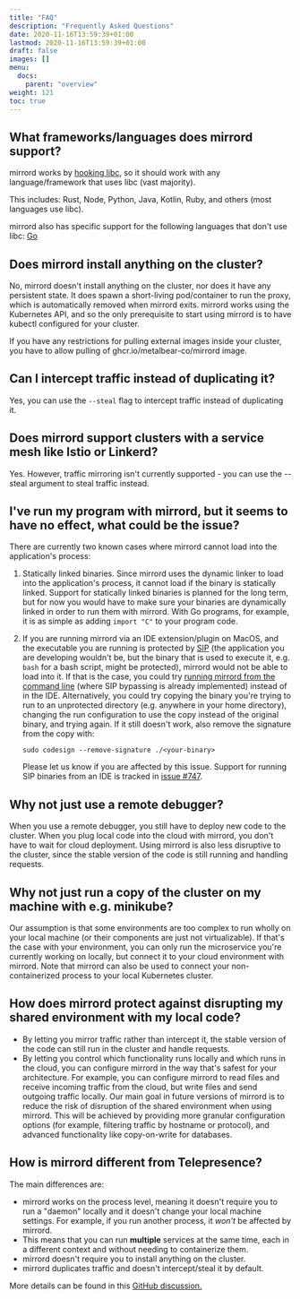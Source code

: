 ```yaml
---
title: "FAQ"
description: "Frequently Asked Questions"
date: 2020-11-16T13:59:39+01:00
lastmod: 2020-11-16T13:59:39+01:00
draft: false
images: []
menu:
  docs:
    parent: "overview"
weight: 121
toc: true
---
```



## What frameworks/languages does mirrord support?

mirrord works by [hooking libc](https://metalbear.co/blog/mirrord-internals-hooking-libc-functions-in-rust-and-fixing-bugs/), so it should work with any language/framework that uses libc (vast majority).

This includes: Rust, Node, Python, Java, Kotlin, Ruby, and others (most languages use libc).

mirrord also has specific support for the following languages that don't use libc: [Go](https://metalbear.co/blog/hooking-go-from-rust-hitchhikers-guide-to-the-go-laxy/)

## Does mirrord install anything on the cluster?

No, mirrord doesn't install anything on the cluster, nor does it have any persistent state. It does spawn a short-living pod/container to run the proxy, which is automatically removed when mirrord exits. mirrord works using the Kubernetes API, and so the only prerequisite to start using mirrord is to have kubectl configured for your cluster.

If you have any restrictions for pulling external images inside your cluster, you have to allow pulling of ghcr.io/metalbear-co/mirrord image.
## Can I intercept traffic instead of duplicating it?

Yes, you can use the `--steal` flag to intercept traffic instead of duplicating it.

## Does mirrord support clusters with a service mesh like Istio or Linkerd?

Yes. However, traffic mirroring isn't currently supported - you can use the --steal argument to steal traffic instead.

## I've run my program with mirrord, but it seems to have no effect, what could be the issue?

There are currently two known cases where mirrord cannot load into the application's process:
1. Statically linked binaries. Since mirrord uses the dynamic linker to load into the application's process,
   it cannot load if the binary is statically linked. Support for statically linked
   binaries is planned for the long term, but for now you would have to make sure your binaries are dynamically
   linked in order to run them with mirrord. With Go programs, for example, it is as simple as adding `import "C"` to
   your program code.
2. If you are running mirrord via an IDE extension/plugin on MacOS, and the executable you are running is protected by
   [SIP](https://en.wikipedia.org/wiki/System_Integrity_Protection) (the application you are developing wouldn't be,
   but the binary that is used to execute it, e.g. `bash` for a bash script, might be protected), mirrord would not be
   able to load into it. If that is the case, you could try
   [running mirrord from the command line](https://mirrord.dev/docs/overview/quick-start/#cli-tool) (where SIP
   bypassing is already implemented) instead of in the IDE. Alternatively, you could try copying the binary you're
   trying to run to an unprotected directory (e.g. anywhere in your home directory), changing the run configuration
   to use the copy instead of the original binary, and trying again. If it still doesn't work, also remove the signature
   from the copy with:

   ```sudo codesign --remove-signature ./<your-binary>```

   Please let us know if you are affected by this issue. Support for running SIP binaries from an IDE is tracked in
   [issue #747](https://github.com/metalbear-co/mirrord/issues/747).

## Why not just use a remote debugger?

When you use a remote debugger, you still have to deploy new code to the cluster. When you plug local code into the cloud with mirrord, you don't have to wait for cloud deployment. Using mirrord is also less disruptive to the cluster, since the stable version of the code is still running and handling requests.

## Why not just run a copy of the cluster on my machine with e.g. minikube?

Our assumption is that some environments are too complex to run wholly on your local machine (or their components are just not virtualizable). If that's the case with your environment, you can only run the microservice you're currently working on locally, but connect it to your cloud environment with mirrord. Note that mirrord can also be used to connect your non-containerized process to your local Kubernetes cluster.

## How does mirrord protect against disrupting my shared environment with my local code?

* By letting you mirror traffic rather than intercept it, the stable version of the code can still run in the cluster and handle requests.
* By letting you control which functionality runs locally and which runs in the cloud, you can configure mirrord in the way that's safest for your architecture. For example, you can configure mirrord to read files and receive incoming traffic from the cloud, but write files and send outgoing traffic locally.
Our main goal in future versions of mirrord is to reduce the risk of disruption of the shared environment when using mirrord. This will be achieved by providing more granular configuration options (for example, filtering traffic by hostname or protocol), and advanced functionality like copy-on-write for databases.

## How is mirrord different from Telepresence?

The main differences are:
* mirrord works on the process level, meaning it doesn't require you to run a "daemon" locally and it doesn't change your local machine settings. For example, if you run another process, it *won't* be affected by mirrord.
* This means that you can run **multiple** services at the same time, each in a different context and without needing to containerize them.
* mirrord doesn't require you to install anything on the cluster.
* mirrord duplicates traffic and doesn't intercept/steal it by default.

More details can be found in this [GitHub discussion.](https://github.com/metalbear-co/mirrord/discussions/154#discussioncomment-2972127)
